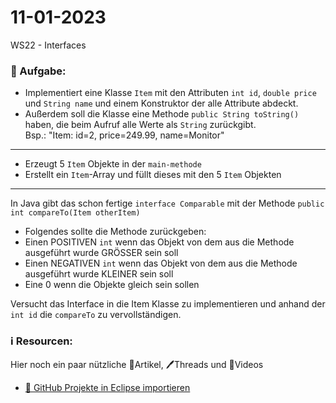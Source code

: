 # 11-01-2023
WS22 - Interfaces

### 📝 Aufgabe:
- Implementiert eine Klasse ```Item```  mit den Attributen ```int id```, ```double price``` und ```String name``` und einem Konstruktor der alle Attribute abdeckt.
- Außerdem soll die Klasse eine Methode ```public String toString()``` haben, die beim Aufruf alle Werte als ```String``` zurückgibt.<br>
Bsp.: "Item: id=2, price=249.99, name=Monitor"

------------------------------

- Erzeugt 5 ```Item``` Objekte in der ```main-methode```
- Erstellt ein ```Item```-Array und füllt dieses mit den 5 ```Item``` Objekten

------------------------------

In Java gibt das schon fertige ```interface Comparable``` mit der Methode ```public int compareTo(Item otherItem)```
- Folgendes sollte die Methode zurückgeben:
 - Einen POSITIVEN ```int``` wenn das Objekt von dem aus die Methode ausgeführt wurde GRÖSSER sein soll
 - Einen NEGATIVEN ```int``` wenn das Objekt von dem aus die Methode ausgeführt wurde KLEINER sein soll
 - Eine 0  wenn die Objekte gleich sein sollen

Versucht das Interface in die Item Klasse zu implementieren und anhand der ```int id``` die ```compareTo``` zu vervollständigen.

  ### ℹ️ Resourcen:
Hier noch ein paar nützliche 📃Artikel, 🖊️Threads und 🎥Videos

- [ 🎥 GitHub Projekte in Eclipse importieren](https://drive.google.com/file/d/1IpwHADmwViEGQ7Pf4BgybUYpz7WBoMe5/view?usp=sharing)
